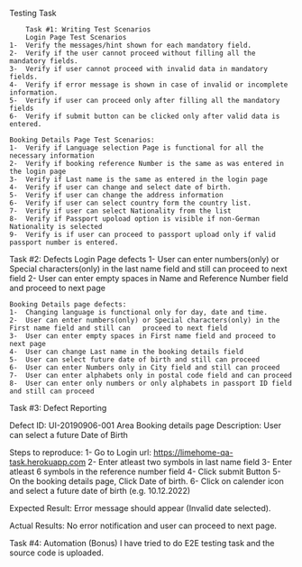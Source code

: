 Testing Task

        Task #1: Writing Test Scenarios
        Login Page Test Scenarios
    1-  Verify the messages/hint shown for each mandatory field.
    2-  Verify if the user cannot proceed without filling all the mandatory fields.
    3-  Verify if user cannot proceed with invalid data in mandatory fields. 
    4-  Verify if error message is shown in case of invalid or incomplete information. 
    5-  Verify if user can proceed only after filling all the mandatory fields
    6-  Verify if submit button can be clicked only after valid data is entered.

    Booking Details Page Test Scenarios:
    1-  Verify if Language selection Page is functional for all the necessary information
    2-  Verify if booking reference Number is the same as was entered in the login page
    3-  Verify if Last name is the same as entered in the login page
    4-  Verify if user can change and select date of birth.
    5-  Verify if user can change the address information
    6-  Verify if user can select country form the country list.
    7-  Verify if user can select Nationality from the list
    8-  Verify if Passport upoload option is visible if non-German Nationality is selected
    9-  Verify is if user can proceed to passport upload only if valid passport number is entered. 
    
    
Task #2: Defects
    Login Page defects
    1- User can enter numbers(only) or Special characters(only) in the last name field and still can proceed to next field
    2- User can enter empty spaces in Name and Reference Number field and proceed to next page
    
    Booking Details page defects:
    1-  Changing language is functional only for day, date and time.
    2-  User can enter numbers(only) or Special characters(only) in the First name field and still can   proceed to next field
    3-  User can enter empty spaces in First name field and proceed to next page
    4-  User can change Last name in the booking details field
    5-  User can select future date of birth and still can proceed
    6-  User can enter Numbers only in City field and still can proceed 
    7-  User can enter alphabets only in postal code field and can proceed
    8-  User can enter only numbers or only alphabets in passport ID field and still can proceed
 
Task #3: Defect Reporting


Defect ID: 	    UI-20190906-001
Area		    Booking details page
Description:    User can select a future Date of Birth 

Steps to reproduce:
1-	Go to Login url: https://limehome-qa-task.herokuapp.com
2-	Enter atleast two symbols in last name field
3- 	Enter atleast 6 symbols in the reference number field
4- 	Click submit Button
5-	On the booking details page, Click Date of birth.
6-  Click on calender icon and select a future date of birth (e.g. 10.12.2022)

Expected Result: Error message should appear (Invalid date selected).

Actual Results: No error notification and user can proceed to next page.
    
    
    
    
Task #4: Automation (Bonus)
I have tried to do E2E testing task and the source code is uploaded. 
